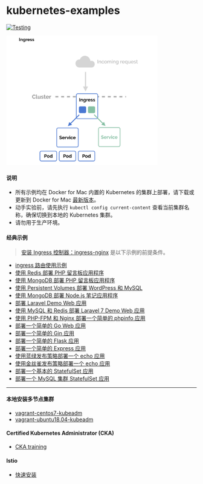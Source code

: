 # kubernetes-examples

[![Testing](https://github.com/jxlwqq/kubernetes-examples/actions/workflows/testing.yml/badge.svg)](https://github.com/jxlwqq/kubernetes-examples/actions/workflows/testing.yml)

<img src='./ingress.png' width='400'>

#### 说明

* 所有示例均在 Docker for Mac 内置的 Kubernetes 的集群上部署，请下载或更新到 Docker for Mac [最新版本](https://docs.docker.com/docker-for-mac/release-notes/)。
* 动手实验前，请先执行 `kubectl config current-content` 查看当前集群名称，确保切换到本地的 Kubernetes 集群。
* 请勿用于生产环境。

#### 经典示例

> [安装 Ingress 控制器：ingress-nginx](./ingress-nginx) 是以下示例的前提条件。

* [ingress 路由使用示例](deploying-simple-apple-and-banana-ingress)
* [使用 Redis 部署 PHP 留言板应用程序](deploying-php-guestbook-application-with-redis)
* [使用 MongoDB 部署 PHP 留言板应用程序](deploying-php-guestbook-application-with-mongodb)
* [使用 Persistent Volumes 部署 WordPress 和 MySQL](deploying-wordpress-and-mysql-with-persistent-volumes)
* [使用 MongoDB 部署 Node.js 笔记应用程序](deploying-nodejs-note-application-with-mongodb)
* [部署 Laravel Demo Web 应用](deploying-laravel-application)
* [使用 MySQL 和 Redis 部署 Laravel 7 Demo Web 应用](deploying-laravel-7-with-mysql-and-redis)
* [使用 PHP-FPM 和 Nginx 部署一个简单的 phpinfo 应用](deploying-simple-php-app-with-fpm-and-nginx)
* [部署一个简单的 Go Web 应用](deploying-hello-world-web-application-with-go)
* [部署一个简单的 Gin 应用](deploying-simple-hello-gin-app)  
* [部署一个简单的 Flask 应用](deploying-simple-hello-flask-app)
* [部署一个简单的 Express 应用](deploying-simple-hello-express-app)
* [使用蓝绿发布策略部署一个 echo 应用](deploying-simple-echo-app-using-blue-green-deployment)
* [使用金丝雀发布策略部署一个 echo 应用](deploying-simple-echo-app-using-canary-deployment)
* [部署一个基本的 StatefulSet 应用](deploying-basic-statefulset-app)
* [部署一个 MySQL 集群 StatefulSet 应用](deploying-replicated-mysql-statefulset-app)

---

#### 本地安装多节点集群

* [vagrant-centos7-kubeadm](installing-kubernetes-with-deployment-tools)
* [vagrant-ubuntu18.04-kubeadm](cka-training/1.installing.md)

#### Certified Kubernetes Administrator (CKA) 

* [CKA training](cka-training)

#### Istio

* [快速安装](istio/0.installing.md)